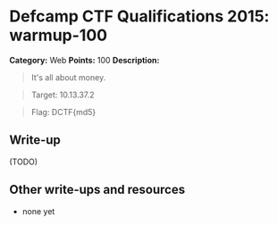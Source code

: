 # Defcamp CTF Qualifications 2015: warmup-100

**Category:** Web
**Points:** 100
**Description:**
> It's all about money.

> Target: 10.13.37.2

> Flag: DCTF{md5}


## Write-up

(TODO)

## Other write-ups and resources

* none yet
